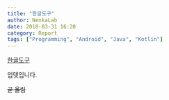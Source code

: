 ```yaml
---
title: "한글도구"
author: NenkaLab
date: 2018-03-31 16:20
category: Report
tags: ["Programming", "Android", "Java", "Kotlin"]
---
```


[한글도구](https://play.google.com/store/apps/details?id=com.nenkalab.hangul.manager)

<style>
@import url('https://fonts.googleapis.com/css?family=Nanum+Pen+Script');

.fontTest {
font-family: 'Nanum Pen Script', cursive;
}
</style>

<p class="fontTest">업뎃입니다.</p>

<del class="fontTest"> 곧 올림</del>
